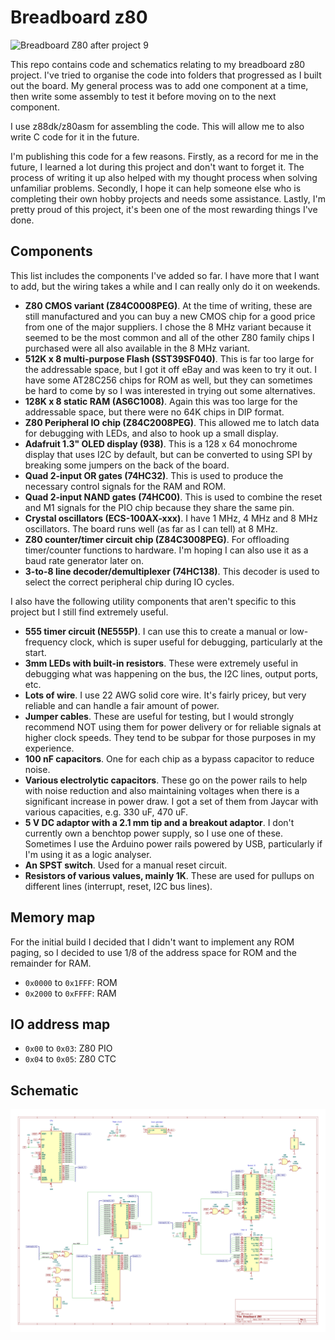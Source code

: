 # Breadboard z80

![Breadboard Z80 after project 9](./images/after-project-9.jpg)

This repo contains code and schematics relating to my breadboard z80 project. I've tried to organise the code into folders that progressed as I built out the board. My general process was to add one component at a time, then write some assembly to test it before moving on to the next component.

I use z88dk/z80asm for assembling the code. This will allow me to also write C code for it in the future.

I'm publishing this code for a few reasons. Firstly, as a record for me in the future, I learned a lot during this project and don't want to forget it. The process of writing it up also helped with my thought process when solving unfamiliar problems. Secondly, I hope it can help someone else who is completing their own hobby projects and needs some assistance. Lastly, I'm pretty proud of this project, it's been one of the most rewarding things I've done.

## Components

This list includes the components I've added so far. I have more that I want to add, but the wiring takes a while and I can really only do it on weekends.

* **Z80 CMOS variant (Z84C0008PEG)**. At the time of writing, these are still manufactured and you can buy a new CMOS chip for a good price from one of the major suppliers. I chose the 8 MHz variant because it seemed to be the most common and all of the other Z80 family chips I purchased were all also available in the 8 MHz variant.
* **512K x 8 multi-purpose Flash (SST39SF040)**. This is far too large for the addressable space, but I got it off eBay and was keen to try it out. I have some AT28C256 chips for ROM as well, but they can sometimes be hard to come by so I was interested in trying out some alternatives.
* **128K x 8 static RAM (AS6C1008)**. Again this was too large for the addressable space, but there were no 64K chips in DIP format.
* **Z80 Peripheral IO chip (Z84C2008PEG)**. This allowed me to latch data for debugging with LEDs, and also to hook up a small display.
* **Adafruit 1.3" OLED display (938)**. This is a 128 x 64 monochrome display that uses I2C by default, but can be converted to using SPI by breaking some jumpers on the back of the board.
* **Quad 2-input OR gates (74HC32)**. This is used to produce the necessary control signals for the RAM and ROM.
* **Quad 2-input NAND gates (74HC00)**. This is used to combine the reset and M1 signals for the PIO chip because they share the same pin.
* **Crystal oscillators (ECS-100AX-xxx)**. I have 1 MHz, 4 MHz and 8 MHz oscillators. The board runs well (as far as I can tell) at 8 MHz.
* **Z80 counter/timer circuit chip (Z84C3008PEG)**. For offloading timer/counter functions to hardware. I'm hoping I can also use it as a baud rate generator later on.
* **3-to-8 line decoder/demultiplexer (74HC138)**. This decoder is used to select the correct peripheral chip during IO cycles.

I also have the following utility components that aren't specific to this project but I still find extremely useful.

* **555 timer circuit (NE555P)**. I can use this to create a manual or low-frequency clock, which is super useful for debugging, particularly at the start.
* **3mm LEDs with built-in resistors**. These were extremely useful in debugging what was happening on the bus, the I2C lines, output ports, etc.
* **Lots of wire**. I use 22 AWG solid core wire. It's fairly pricey, but very reliable and can handle a fair amount of power.
* **Jumper cables**. These are useful for testing, but I would strongly recommend NOT using them for power delivery or for reliable signals at higher clock speeds. They tend to be subpar for those purposes in my experience.
* **100 nF capacitors**. One for each chip as a bypass capacitor to reduce noise.
* **Various electrolytic capacitors**. These go on the power rails to help with noise reduction and also maintaining voltages when there is a significant increase in power draw. I got a set of them from Jaycar with various capacities, e.g. 330 uF, 470 uF.
* **5 V DC adaptor with a 2.1 mm tip and a breakout adaptor**. I don't currently own a benchtop power supply, so I use one of these. Sometimes I use the Arduino power rails powered by USB, particularly if I'm using it as a logic analyser.
* **An SPST switch**. Used for a manual reset circuit.
* **Resistors of various values, mainly 1K**. These are used for pullups on different lines (interrupt, reset, I2C bus lines).

## Memory map

For the initial build I decided that I didn't want to implement any ROM paging, so I decided to use 1/8 of the address space for ROM and the remainder for RAM.

* `0x0000` to `0x1FFF`: ROM
* `0x2000` to `0xFFFF`: RAM

## IO address map

* `0x00` to `0x03`: Z80 PIO
* `0x04` to `0x05`: Z80 CTC

## Schematic

![schematic](./schematics/schematic.png)
